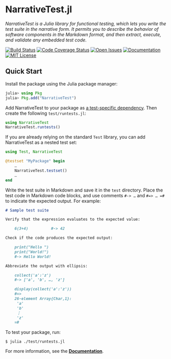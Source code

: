 # NarrativeTest.jl

*NarrativeTest is a Julia library for functional testing, which lets you write
the test suite in the narrative form.  It permits you to describe the behavior
of software components in the Markdown format, and then extract, execute, and
validate any embedded test code.*

[![Build Status][ci-img]][ci-url]
[![Code Coverage Status][codecov-img]][codecov-url]
[![Open Issues][issues-img]][issues-url]
[![Documentation][doc-dev-img]][doc-dev-url]
[![MIT License][license-img]][license-url]


## Quick Start

Install the package using the Julia package manager:

```julia
julia> using Pkg
julia> Pkg.add("NarrativeTest")
```

Add NarrativeTest to your package as [a test-specific
dependency](https://julialang.github.io/Pkg.jl/v1/creating-packages/#Adding-tests-to-the-package-1).
Then create the following `test/runtests.jl`:

```julia
using NarrativeTest
NarrativeTest.runtests()
```

If you are already relying on the standard `Test` library, you can add
NarrativeTest as a nested test set:

```julia
using Test, NarrativeTest

@testset "MyPackage" begin
    …
    NarrativeTest.testset()
    …
end
```

Write the test suite in Markdown and save it in the `test` directory.  Place
the test code in Markdown code blocks, and use comments `#-> …` and `#=> … =#`
to indicate the expected output.  For example:

```markdown
# Sample test suite

Verify that the expression evaluates to the expected value:

    6(3+4)          #-> 42

Check if the code produces the expected output:

    print("Hello ")
    print("World!")
    #-> Hello World!

Abbreviate the output with ellipsis:

    collect('a':'z')
    #-> ['a', 'b', …, 'z']

    display(collect('a':'z'))
    #=>
    26-element Array{Char,1}:
     'a'
     'b'
     ⋮
     'z'
    =#
```

To test your package, run:

```console
$ julia ./test/runtests.jl
```

For more information, see the [**Documentation**][doc-dev-url].


[ci-img]: https://github.com/MechanicalRabbit/NarrativeTest.jl/workflows/CI/badge.svg
[ci-url]: https://github.com/MechanicalRabbit/NarrativeTest.jl/actions?query=workflow%3ACI+branch%3Amaster
[codecov-img]: https://codecov.io/gh/MechanicalRabbit/NarrativeTest.jl/branch/master/graph/badge.svg
[codecov-url]: https://codecov.io/gh/MechanicalRabbit/NarrativeTest.jl
[issues-img]: https://img.shields.io/github/issues/MechanicalRabbit/NarrativeTest.jl.svg
[issues-url]: https://github.com/MechanicalRabbit/NarrativeTest.jl/issues
[doc-dev-img]: https://img.shields.io/badge/doc-dev-blue.svg
[doc-dev-url]: https://mechanicalrabbit.github.io/NarrativeTest.jl/dev/
[license-img]: https://img.shields.io/badge/license-MIT-blue.svg
[license-url]: https://raw.githubusercontent.com/MechanicalRabbit/NarrativeTest.jl/master/LICENSE.md
